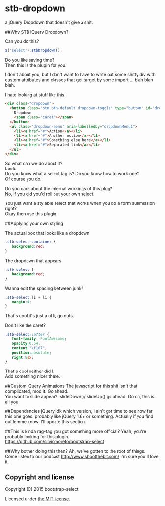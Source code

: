 # stb-dropdown
a jQuery Dropdown that doesn't give a shit.  

##Why STB jQuery Dropdown?

Can you do this?  

```javascript
$('select').stbDropdown();
```

Do you like saving time?  
Then this is the plugin for you.  

I don't about you, but I don't want to have to write out some shitty div with custom attributes and classes that get target by some import ... blah blah blah.   

I hate looking at stuff like this.
```html
<div class="dropdown">
  <button class="btn btn-default dropdown-toggle" type="button" id="dropdownMenu1" data-toggle="dropdown" aria-haspopup="true" aria-expanded="true">
    Dropdown
    <span class="caret"></span>
  </button>
  <ul class="dropdown-menu" aria-labelledby="dropdownMenu1">
    <li><a href="#">Action</a></li>
    <li><a href="#">Another action</a></li>
    <li><a href="#">Something else here</a></li>
    <li><a href="#">Separated link</a></li>
  </ul>
</div>
```

So what can we do about it?   
Look.  
Do you know what a select tag is? Do you know how to work one?   
Of course you do. 

Do you care about the internal workings of this plug?   
No, if you did you'd roll out your own select.   

You just want a stylable select that works when you do a form submission right?   
Okay then use this plugin.  

##Applying your own styling

The actual box that looks like a dropdown  
```css
.stb-select-container {
   background:red;
}
```

The dropdown that appears  
```css
.stb-select {
   background:red;
}
```

Wanna edit the spacing between junk?  
```css
.stb-select li + li {
   margin:0;
}
```
That's cool it's just a ul li, go nuts.   

Don't like the caret?   
```css
.stb-select::after {
   font-family: FontAwesome;
   opacity:0.54;
   content:"\f107";
   position:absolute;
   right:8px;
}
```
That's cool neither did I.   
Add something nicer there.

##Custom jQuery Animations 
The javascript for this shit isn't that complicated, mod it. Go ahead.  
You want to slide appear? .slideDown()/.slideUp() go ahead. Go on, this is all you.  

##Dependencies
jQuery idk which version, I ain't got time to see how far this one goes.
probably like jQuery 1.6+ or something. 
Actually if you find out lemme know. I'll update this section.

##This is kinda rag-tag you got something more official?
Yeah, you're probably looking for this plugin.   
https://github.com/silviomoreto/bootstrap-select

##Why bother doing this then?
Ah, we've gotten to the root of things.  
Come listen to our podcast http://www.shootthebit.com/ I'm sure you'll love it.

## Copyright and license

Copyright (C) 2015 bootstrap-select

Licensed under [the MIT license](LICENSE).
